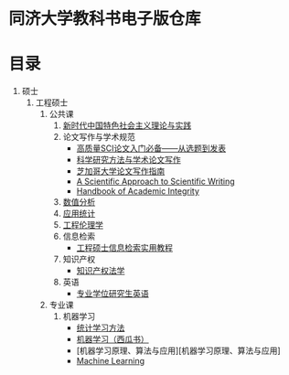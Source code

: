 # 同济大学教科书电子版仓库

# 目录

1. 硕士
    1. 工程硕士
        1. 公共课
            1. [新时代中国特色社会主义理论与实践][新时代中国特色社会主义理论与实践]
            2. 论文写作与学术规范
                * [高质量SCI论文入门必备——从选题到发表][高质量SCI论文入门必备——从选题到发表]
                * [科学研究方法与学术论文写作][科学研究方法与学术论文写作]
                * [芝加哥大学论文写作指南][芝加哥大学论文写作指南]
                * [A Scientific Approach to Scientific Writing][A Scientific Approach to Scientific Writing]
                * [Handbook of Academic Integrity][Handbook of Academic Integrity]
            3. [数值分析][数值分析]
            4. [应用统计][应用统计]
            5. [工程伦理学][工程伦理学]
            6. 信息检索
                * [工程硕士信息检索实用教程][工程硕士信息检索实用教程]
            6. 知识产权
                * [知识产权法学][知识产权法学]
            7. 英语
                * [专业学位研究生英语][专业学位研究生英语]
        2. 专业课
            1. 机器学习
                * [统计学习方法][统计学习方法]
                * [机器学习（西瓜书）][机器学习]
                * [机器学习原理、算法与应用][机器学习原理、算法与应用]
                * [Machine Learning][Machine Learning]

[统计学习方法]: http://s0swdr83v.hd-bkt.clouddn.com/%E7%BB%9F%E8%AE%A1%E5%AD%A6%E4%B9%A0%E6%96%B9%E6%B3%95.pdf

[机器学习]: http://s0swdr83v.hd-bkt.clouddn.com/%E6%9C%BA%E5%99%A8%E5%AD%A6%E4%B9%A0.pdf

[机器学习原理]: http://s0swdr83v.hd-bkt.clouddn.com/%E6%9C%BA%E5%99%A8%E5%AD%A6%E4%B9%A0%20%20%E5%8E%9F%E7%90%86%E3%80%81%E7%AE%97%E6%B3%95%E4%B8%8E%E5%BA%94%E7%94%A8.pdf

[Machine Learning]: http://s0swdr83v.hd-bkt.clouddn.com/Machine%20learning_Thomas%20Mitchell.pdf

[专业学位研究生英语]: http://s0swdr83v.hd-bkt.clouddn.com/%E4%B8%93%E4%B8%9A%E5%AD%A6%E4%BD%8D%E7%A0%94%E7%A9%B6%E7%94%9F%E8%8B%B1%E8%AF%AD.pdf

[工程硕士信息检索实用教程]: http://s0swdr83v.hd-bkt.clouddn.com/%E5%B7%A5%E7%A8%8B%E7%A1%95%E5%A3%AB%E4%BF%A1%E6%81%AF%E6%A3%80%E7%B4%A2%E5%AE%9E%E7%94%A8%E6%95%99%E7%A8%8B.pdf

[知识产权法学]: http://s0swdr83v.hd-bkt.clouddn.com/%E7%9F%A5%E8%AF%86%E4%BA%A7%E6%9D%83%E6%B3%95%E5%AD%A6.pdf

[新时代中国特色社会主义理论与实践]: http://s0swdr83v.hd-bkt.clouddn.com/%E6%96%B0%E6%97%B6%E4%BB%A3%E4%B8%AD%E5%9B%BD%E7%89%B9%E8%89%B2%E7%A4%BE%E4%BC%9A%E4%B8%BB%E4%B9%89%E7%90%86%E8%AE%BA%E4%B8%8E%E5%AE%9E%E8%B7%B5.pdf

[高质量SCI论文入门必备——从选题到发表]: http://s0swdr83v.hd-bkt.clouddn.com/%E9%AB%98%E8%B4%A8%E9%87%8FSCI%E8%AE%BA%E6%96%87%E5%85%A5%E9%97%A8%E5%BF%85%E5%A4%87%E2%80%94%E2%80%94%E4%BB%8E%E9%80%89%E9%A2%98%E5%88%B0%E5%8F%91%E8%A1%A8.pdf

[科学研究方法与学术论文写作]: http://s-sh-7539-tongji-books.oss.dogecdn.com/%E7%A7%91%E5%AD%A6%E7%A0%94%E7%A9%B6%E6%96%B9%E6%B3%95%E4%B8%8E%E5%AD%A6%E6%9C%AF%E8%AE%BA%E6%96%87%E5%86%99%E4%BD%9C.pdf

[芝加哥大学论文写作指南]: http://s0swdr83v.hd-bkt.clouddn.com/%E8%8A%9D%E5%8A%A0%E5%93%A5%E5%A4%A7%E5%AD%A6%E8%AE%BA%E6%96%87%E5%86%99%E4%BD%9C%E6%8C%87%E5%8D%97.pdf

[A Scientific Approach to Scientific Writing]: http://s0swdr83v.hd-bkt.clouddn.com/A%20Scientific%20Approach%20to%20Scientific%20Writing.pdf

[Handbook of Academic Integrity]: http://s0swdr83v.hd-bkt.clouddn.com/Handbook%20of%20Academic%20Integrity.pdf

[数值分析]: http://s0swdr83v.hd-bkt.clouddn.com/%E7%8E%B0%E4%BB%A3%E6%95%B0%E5%80%BC%E8%AE%A1%E7%AE%97%20%E7%AC%AC2%E7%89%88.pdf

[应用统计]: http://s0swdr83v.hd-bkt.clouddn.com/%E5%BA%94%E7%94%A8%E7%BB%9F%E8%AE%A1.pdf

[工程伦理学]: http://s0swdr83v.hd-bkt.clouddn.com/%E5%B7%A5%E7%A8%8B%E4%BC%A6%E7%90%86%E5%AD%A6.pdf